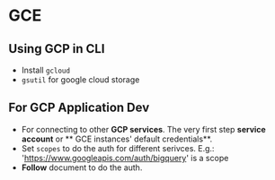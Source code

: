 # GCE

## Using GCP in CLI
* Install `gcloud`
 * `gsutil` for google cloud storage


## For GCP Application Dev
- For connecting to other **GCP services**. The very first step **service account** or ** GCE instances' default credentials**.
 - Set `scopes` to do the auth for different serivces. E.g.: 'https://www.googleapis.com/auth/bigquery' is a scope
 - **Follow** document to do the auth.
